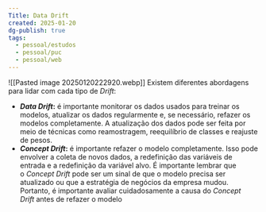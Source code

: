 ```yaml
---
Title: Data Drift
created: 2025-01-20
dg-publish: true
tags:
  - pessoal/estudos
  - pessoal/puc
  - pessoal/web
---
```

![[Pasted image 20250120222920.webp]]
Existem diferentes abordagens para lidar com cada tipo de _Drift_:
- **_Data Drift_:** é importante monitorar os dados usados para treinar os modelos, atualizar os dados regularmente e, se necessário, refazer os modelos completamente. A atualização dos dados pode ser feita por meio de técnicas como reamostragem, reequilíbrio de classes e reajuste de pesos.
- **_Concept Drift_:** é importante refazer o modelo completamente. Isso pode envolver a coleta de novos dados, a redefinição das variáveis de entrada e a redefinição da variável alvo. É importante lembrar que o _Concept Drift_ pode ser um sinal de que o modelo precisa ser atualizado ou que a estratégia de negócios da empresa mudou. Portanto, é importante avaliar cuidadosamente a causa do _Concept Drift_ antes de refazer o modelo
